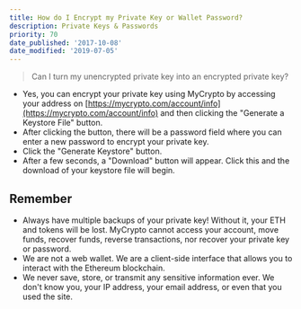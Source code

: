 ```yaml
---
title: How do I Encrypt my Private Key or Wallet Password?
description: Private Keys & Passwords
priority: 70
date_published: '2017-10-08'
date_modified: '2019-07-05'
---
```


> Can I turn my unencrypted private key into an encrypted private key?

* Yes, you can encrypt your private key using MyCrypto by accessing your address on [https://mycrypto.com/account/info](https://mycrypto.com/account/info) and then clicking the "Generate a Keystore File" button.
* After clicking the button, there will be a password field where you can enter a new password to encrypt your private key.
* Click the "Generate Keystore" button.
* After a few seconds, a "Download" button will appear. Click this and the download of your keystore file will begin.

## Remember

* Always have multiple backups of your private key! Without it, your ETH and tokens will be lost. MyCrypto cannot access your account, move funds, recover funds, reverse transactions, nor recover your private key or password.
* We are not a web wallet. We are a client-side interface that allows you to interact with the Ethereum blockchain.
* We never save, store, or transmit any sensitive information ever. We don't know you, your IP address, your email address, or even that you used the site.
